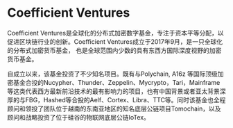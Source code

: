 # Coefficient Ventures

Coefficient Ventures是全球化的分布式加密数字基金，专注于资本平等分配，以促进区块链行业的创新。Coefficient Ventures成立于2017年9月，是一只全球化的分布式加密货币基金， 也是全球范围内少数的具有东西方国际深度视野的加密货币基金。

自成立以来，该基金投资了不少知名项目。既有与Polychain, A16z 等国际顶级加密基金合投的Nucypher、Thunder、Zeppelin、Mycrypto，Tari，Mainframe等这类代表西方最新前沿技术的最有影响力的项目，也有中国背景或者亚太背景深厚的与FBG，Hashed等合投的Aelf、Cortex、Libra、TTC等。同时该基金也全程顾问和领投了团队位于越南的东南亚地区的知名底层公链项目Tomochain，以及顾问和战略投资了位于硅谷的物联网底层公链IoTex。
